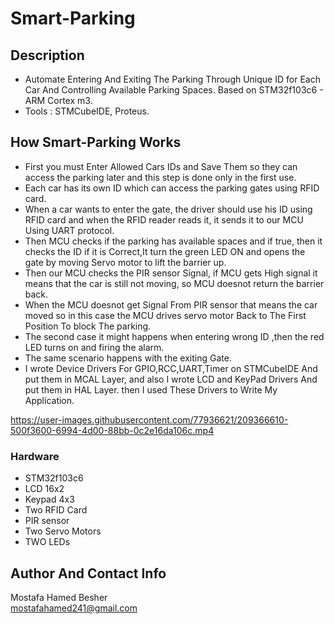 
# Smart-Parking


## Description

* Automate Entering And Exiting The Parking Through Unique ID for Each Car And Controlling Available Parking Spaces.
  Based on STM32f103c6 - ARM Cortex m3.
* Tools : STMCubeIDE, Proteus.



## How Smart-Parking Works

* First you must Enter Allowed Cars IDs and Save Them so they can access the parking later and this step is done only in the first use.
* Each car has its own ID which can access the parking gates using RFID card.
* When a car wants to enter the gate, the driver should use his ID using RFID card and when the RFID reader reads it, it sends it to our MCU Using UART protocol.
* Then MCU checks if the parking has available spaces and if true, then it checks the ID if it is Correct,It turn the green LED ON and opens the gate by moving Servo     motor to lift the barrier up.
* Then our MCU checks the PIR sensor Signal, if MCU gets High signal it means that the car is still not moving, so MCU doesnot return the barrier back.
* When the MCU doesnot get Signal From PIR sensor that means the car moved so in this case the MCU drives servo motor Back to The First Position To block The parking.
* The second case it might happens when entering wrong ID ,then the red LED turns on and firing the alarm.
* The same scenario happens with the exiting Gate.
* I wrote Device Drivers For GPIO,RCC,UART,Timer on STMCubeIDE And put them in MCAL Layer, and also I wrote LCD and KeyPad Drivers And put them in HAL Layer.
  then I used These Drivers to Write My Application.



https://user-images.githubusercontent.com/77936621/209366610-500f3600-6994-4d00-88bb-0c2e16da106c.mp4




### Hardware

* STM32f103c6
* LCD 16x2
* Keypad 4x3
* Two RFID Card
* PIR sensor
* Two Servo Motors
* TWO LEDs



## Author And Contact Info

 Mostafa Hamed Besher  
 mostafahamed241@gmail.com
